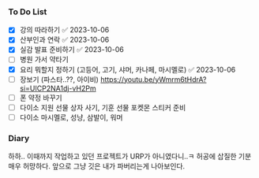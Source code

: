### To Do List
- [x] 강의 따라하기 ✅ 2023-10-06
- [x] 산부인과 연락 ✅ 2023-10-06
- [x] 실감 발표 준비하기 ✅ 2023-10-06
- [ ] 병원 가서 약타기
- [x] 요리 뭐할지 정하기 (고등어, 고기, 샤머, 카나페, 마시멜로) ✅ 2023-10-06
- [ ] 장보기 (파스타..??, 아이비) https://youtu.be/yWmrm6tHdrA?si=UICP2NA1dj-vH2Pm
- [ ] 폰 약정 바꾸기
- [ ] 다이소 지원 선물 상자 사기, 기훈 선물 포켓몬 스티커 준비
- [ ] 다이소 마시멜로, 성냥, 삼발이, 워머
### Diary
하하.. 이때까지 작업하고 있던 프로젝트가 URP가 아니였다니..ㅋ 
허공에 삽질한 기분 매우 허망하다. 앞으로 그냥 깃은 내가 파버리는게 나아보인다.